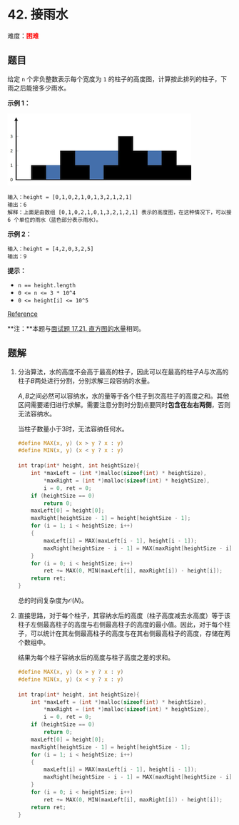 # 42. 接雨水

难度：<font color=red>**困难**</font>

## 题目

给定 `n` 个非负整数表示每个宽度为 `1` 的柱子的高度图，计算按此排列的柱子，下雨之后能接多少雨水。

**示例 1：**

![Example](img/42_example.png)

```
输入：height = [0,1,0,2,1,0,1,3,2,1,2,1]
输出：6
解释：上面是由数组 [0,1,0,2,1,0,1,3,2,1,2,1] 表示的高度图，在这种情况下，可以接 6 个单位的雨水（蓝色部分表示雨水）。 
```

**示例 2：**

```
输入：height = [4,2,0,3,2,5]
输出：9
```

**提示：**

* `n == height.length`
* `0 <= n <= 3 * 10^4`
* `0 <= height[i] <= 10^5`

[Reference](https://leetcode-cn.com/problems/trapping-rain-water)

**注：**本题与[面试题 17.21. 直方图的水量](17.21.md)相同。

## 题解

1. 分治算法，水的高度不会高于最高的柱子，因此可以在最高的柱子$A$与次高的柱子$B$两处进行分割，分别求解三段容纳的水量。

    $A, B$之间必然可以容纳水，水的量等于各个柱子到次高柱子的高度之和。其他区间需要递归进行求解。需要注意分割时分割点要同时**包含在左右两侧**，否则无法容纳水。

    当柱子数量小于3时，无法容纳任何水。

    ```c
    #define MAX(x, y) (x > y ? x : y)
    #define MIN(x, y) (x < y ? x : y)

    int trap(int* height, int heightSize){
        int *maxLeft = (int *)malloc(sizeof(int) * heightSize),
            *maxRight = (int *)malloc(sizeof(int) * heightSize),
            i = 0, ret = 0;
        if (heightSize == 0)
            return 0;
        maxLeft[0] = height[0];
        maxRight[heightSize - 1] = height[heightSize - 1];
        for (i = 1; i < heightSize; i++)
        {
            maxLeft[i] = MAX(maxLeft[i - 1], height[i - 1]);
            maxRight[heightSize - i - 1] = MAX(maxRight[heightSize - i], height[heightSize - i]);
        }
        for (i = 0; i < heightSize; i++)
            ret += MAX(0, MIN(maxLeft[i], maxRight[i]) - height[i]);
        return ret;
    }
    ```

    总的时间复杂度为$\mathcal O(N)$。

2. 直接思路，对于每个柱子，其容纳水后的高度（柱子高度减去水高度）等于该柱子左侧最高柱子的高度与右侧最高柱子的高度的最小值。因此，对于每个柱子，可以统计在其左侧最高柱子的高度与在其右侧最高柱子的高度，存储在两个数组中。

    结果为每个柱子容纳水后的高度与柱子高度之差的求和。

    ```c
    #define MAX(x, y) (x > y ? x : y)
    #define MIN(x, y) (x < y ? x : y)

    int trap(int* height, int heightSize){
        int *maxLeft = (int *)malloc(sizeof(int) * heightSize),
            *maxRight = (int *)malloc(sizeof(int) * heightSize),
            i = 0, ret = 0;
        if (heightSize == 0)
            return 0;
        maxLeft[0] = height[0];
        maxRight[heightSize - 1] = height[heightSize - 1];
        for (i = 1; i < heightSize; i++)
        {
            maxLeft[i] = MAX(maxLeft[i - 1], height[i - 1]);
            maxRight[heightSize - i - 1] = MAX(maxRight[heightSize - i], height[heightSize - i]);
        }
        for (i = 0; i < heightSize; i++)
            ret += MAX(0, MIN(maxLeft[i], maxRight[i]) - height[i]);
        return ret;
    }
    ```